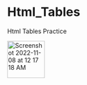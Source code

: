 # Html_Tables
Html Tables Practice

<img width="86" alt="Screenshot 2022-11-08 at 12 17 18 AM" src="https://user-images.githubusercontent.com/95617382/200395556-3a343939-4873-4e17-87cb-36fe9adc4319.png">
